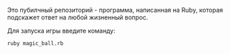 Это пубилчный репозиторий - программа, написанная на Ruby, которая подскажет ответ на любой жизненный вопрос.

Для запуска игры введите команду:
```
ruby magic_ball.rb
```
